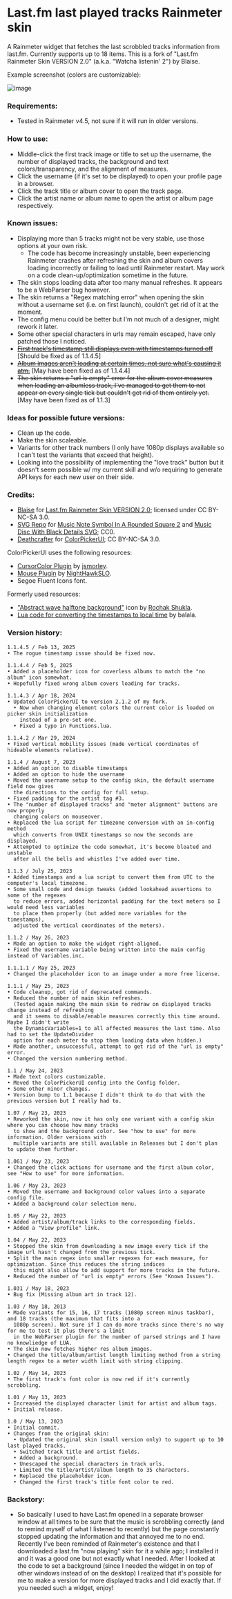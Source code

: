 # Last.fm last played tracks Rainmeter skin
A Rainmeter widget that fetches the last scrobbled tracks information from last.fm. Currently supports up to 18 items. This is a fork of "Last.fm Rainmeter Skin VERSION 2.0" (a.k.a. "Watcha listenin' 2") by Blaise.

Example screenshot (colors are customizable):

![image](https://github.com/undeadwanderer/last.fm-last-played-tracks-rainmeter-skin/assets/51511863/8f139685-f335-4847-a460-fc176cac7934)

### Requirements:
- Tested in Rainmeter v4.5, not sure if it will run in older versions.

### How to use:
- Middle-click the first track image or title to set up the username, the number of displayed tracks, the background and text colors/transparency, and the alignment of measures.
- Click the username (if it's set to be displayed) to open your profile page in a browser.
- Click the track title or album cover to open the track page.
- Click the artist name or album name to open the artist or album page respectively.

### Known issues:
- Displaying more than 5 tracks might not be very stable, use those options at your own risk.
  - The code has become increasingly unstable, been experiencing Rainmeter crashes after refreshing the skin and album covers loading incorrectly or failing to load until Rainmeter restart. May work on a code clean-up/optimization sometime in the future.
- The skin stops loading data after too many manual refreshes. It appears to be a WebParser bug however.
- The skin returns a "Regex matching error" when opening the skin without a username set (i.e. on first launch), couldn't get rid of it at the moment.
- The config menu could be better but I'm not much of a designer, might rework it later.
- Some other special characters in urls may remain escaped, have only patched those I noticed.
- ~~[First track's timestamp still displays even with timestamps turned off](https://github.com/undeadwanderer/last.fm-last-played-tracks-rainmeter-skin/issues/1)~~ [Should be fixed as of 1.1.4.5]
- ~~[Album images aren't loading at certain times, not sure what's causing it atm.](https://github.com/undeadwanderer/last.fm-last-played-tracks-rainmeter-skin/issues/2)~~ [May have been fixed as of 1.1.4.4]
- ~~The skin returns a "url is empty" error for the album cover measures when loading an albumless track, I've managed to get them to not appear on every single tick but couldn't get rid of them entirely yet.~~ [May have been fixed as of 1.1.3]

### Ideas for possible future versions:
- Clean up the code.
- Make the skin scaleable.
- Variants for other track numbers (I only have 1080p displays available so I can't test the variants that exceed that height).
- Looking into the possibility of implementing the "love track" button but it doesn't seem possible w/ my current skill and w/o requiring to generate API keys for each new user on their side.

### Credits:
- [Blaise](https://www.deviantart.com/squadrmskin) for [Last.fm Rainmeter Skin VERSION 2.0](https://www.deviantart.com/squadrmskin/art/Last-fm-Rainmeter-Skin-VERSION-2-0-590438568); licensed under CC BY-NC-SA 3.0.
- [SVG Repo](https://www.svgrepo.com) for [Music Note Symbol In A Rounded Square 2](https://www.svgrepo.com/svg/151215/music-note-symbol-in-a-rounded-square) and [Music Disc With Black Details SVG](https://www.svgrepo.com/svg/20342/music-disc-with-black-details); CC0.
- [Deathcrafter](https://github.com/deathcrafter) for [ColorPickerUI](https://github.com/deathcrafter/ColorPickerUI); CC BY-NC-SA 3.0.

ColorPickerUI uses the following resources:
- [CursorColor Plugin](https://forum.rainmeter.net/viewtopic.php?t=23375) by [jsmorley](https://www.rainmeter.net/).
- [Mouse Plugin](https://github.com/NighthawkSLO/Mouse.dll) by [NightHawkSLO](https://github.com/NighthawkSLO).
- Segoe Fluent Icons font.

Formerly used resources:
- ["Abstract wave halftone background"](https://www.freepik.com/free-vector/abstract-wave-halftone-background_23214995.htm) icon by [Rochak Shukla](https://www.freepik.com/author/rochakshukla).
- [Lua code for converting the timestamps to local time](https://forum.rainmeter.net/viewtopic.php?t=27547&sid=2c92245dc02acee691f38e567e150788&start=10#p143062) by balala.

### Version history:

```
1.1.4.5 / Feb 13, 2025
• The rogue timestamp issue should be fixed now.

1.1.4.4 / Feb 5, 2025
• Added a placeholder icon for coverless albums to match the "no album" icon somewhat.
• Hopefully fixed wrong album covers loading for tracks.

1.1.4.3 / Apr 18, 2024
• Updated ColorPickerUI to version 2.1.2 of my fork.
  • Now when changing element colors the current color is loaded on picker skin initialization
    instead of a pre-set one.
  • Fixed a typo in Functions.lua.

1.1.4.2 / Mar 29, 2024
• Fixed vertical mobility issues (made vertical coordinates of hideable elements relative).

1.1.4 / August 7, 2023
• Added an option to disable timestamps
• Added an option to hide the username
• Moved the username setup to the config skin, the default username field now gives
  the directions to the config for full setup.
• Fixed padding for the artist tag #3.
• The "number of displayed tracks" and "meter alignment" buttons are now properly
  changing colors on mouseover.
• Replaced the lua script for timezone conversion with an in-config method
  which converts from UNIX timestamps so now the seconds are displayed.
• Attempted to optimize the code somewhat, it's become bloated and unstable
  after all the bells and whistles I've added over time.

1.1.3 / July 25, 2023
• Added timestamps and a lua script to convert them from UTC to the computer's local timezone.
• Some small code and design tweaks (added lookahead assertions to some of the regexes
  to reduce errors, added horizontal padding for the text meters so I would need less variables
  to place them properly (but added more variables for the timestamps),
  adjusted the vertical coordinates of the meters).

1.1.2 / May 26, 2023
• Made an option to make the widget right-aligned.
• Fixed the username variable being written into the main config instead of Variables.inc.

1.1.1.1 / May 25, 2023
• Changed the placeholder icon to an image under a more free license.

1.1.1 / May 25, 2023
• Code cleanup, got rid of deprecated commands.
• Reduced the number of main skin refreshes.
  (Tested again making the main skin to redraw on displayed tracks change instead of refreshing
  and it seems to disable/enable measures correctly this time around. Maybe I didn't write
  the DynamicVariables=1 to all affected measures the last time. Also had to set the UpdateDivider
  option for each meter to stop them loading data when hidden.)
• Made another, unsuccessful, attempt to get rid of the "url is empty" error.
• Changed the version numbering method.

1.1 / May 24, 2023
• Made text colors customizable.
• Moved the ColorPickerUI config into the Config folder.
• Some other minor changes.
• Version bump to 1.1 because I didn't think to do that with the previous version but I really had to.

1.07 / May 23, 2023
• Reworked the skin, now it has only one variant with a config skin where you can choose how many tracks
  to show and the background color. See "how to use" for more information. Older versions with
  multiple variants are still available in Releases but I don't plan to update them further.

1.061 / May 23, 2023
• Changed the click actions for username and the first album color, see "How to use" for more information.

1.06 / May 23, 2023
• Moved the username and background color values into a separate config file.
• Added a background color selection menu.

1.05 / May 22, 2023
• Added artist/album/track links to the corresponding fields.
• Added a "View profile" link.

1.04 / May 22, 2023
• Stopped the skin from downloading a new image every tick if the image url hasn't changed from the previous tick.
• Split the main regex into smaller regexes for each measure, for optimization. Since this reduces the string indices
  this might also allow to add support for more tracks in the future.
• Reduced the number of "url is empty" errors (See "Known Issues").

1.031 / May 18, 2023
• Bug fix (Missing album art in track 12).

1.03 / May 18, 2013
• Made variants for 15, 16, 17 tracks (1080p screen minus taskbar), and 18 tracks (the maximum that fits into a
  1080p screen). Not sure if I can do more tracks since there's no way for me to test it plus there's a limit
  in the WebParser plugin for the number of parsed strings and I have no knowliedge of LUA.
• The skin now fetches higher res album images.
• Changed the title/album/artist length limiting method from a string length regex to a meter width limit with string clipping.

1.02 / May 14, 2023
• The first track's font color is now red if it's currently scrobbling.

1.01 / May 13, 2023
• Increased the displayed character limit for artist and album tags.
• Initial release.

1.0 / May 13, 2023
• Initial commit.
• Changes from the original skin:
  • Updated the original skin (small version only) to support up to 10 last played tracks.
  • Switched track title and artist fields.
  • Added a background.
  • Unescaped the special characters in track urls.
  • Limited the title/artist/album length to 35 characters.
  • Replaced the placeholder icon.
  • Changed the first track's title font color to red.
```

### Backstory:
- So basically I used to have Last.fm opened in a separate browser window at all times to be sure that the music is scrobbling correctly (and to remind myself of what I listened to recently) but the page constantly stopped updating the information and that annoyed me to no end. Recently I've been reminded of Rainmeter's existence and that I downloaded a last.fm "now playing" skin for it a while ago; I installed it and it was a good one but not exactly what I needed. After I looked at the code to set a background (since I needed the widget in on top of other windows instead of on the desktop) I realized that it's possible for me to make a version for more displayed tracks and I did exactly that. If you needed such a widget, enjoy!
